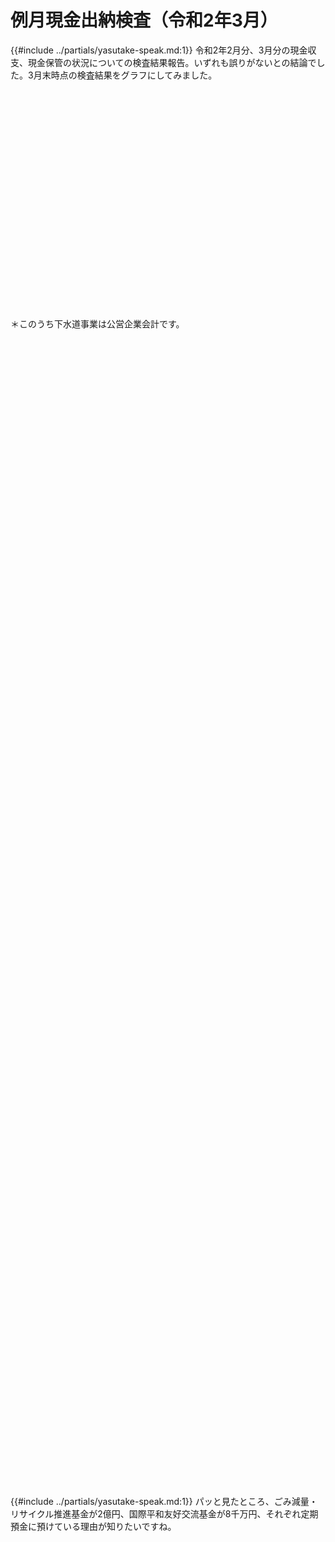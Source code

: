 # 例月現金出納検査（令和2年3月）

{{#include ../partials/yasutake-speak.md:1}} 令和2年2月分、3月分の現金収支、現金保管の状況についての検査結果報告。いずれも誤りがないとの結論でした。3月末時点の検査結果をグラフにしてみました。

<div id="syushi" style="width:100%;height: 350px;"></div>
<script type="text/javascript">
  google.charts.load('current', {'packages':['bar']});
  google.charts.setOnLoadCallback(drawChart);
  function drawChart() {
    var data = google.visualization.arrayToDataTable([
      ['', '予算', '収入累計', '支出累計'],
      ['一般会計', 677.8, 654.2, 604.8],
      ['国保特会', 172.2, 164.6, 161.9],
      ['後期特会',  43.50,  43.33,  42.99],
      ['介護特会', 138.1, 128.8, 124.1],
      ['下水道', 0, 41.91, 37.30],
    ]);
    var options = {
      fontName: "UD デジタル 教科書体 N-R",
      fontSize: 18,
      chart: {
        title: '令和元年度3月分収支累計（令和2年3月末時点）',
        titleTextStyle: {
            fontName: "UD デジタル 教科書体 N-R",
            fontSize: 18
        },
      },
      vAxis: {
        format: '#.##億円',
        textStyle: {
          fontName: 'UD デジタル 教科書体 N-R',
          fontSize: 18,
        },
      },
      hAxis: {
        textStyle: {
          fontName: 'UD デジタル 教科書体 N-R',
          fontSize: 18,
        },
      },
      annotations: {
        textStyle: {
          fontName: 'UD デジタル 教科書体 N-R',
          fontSize: 18,
        },
      },
      chartArea:{top:30, height:'75%'}
    };
    var chart = new google.charts.Bar(document.getElementById('syushi'));
    chart.draw(data, google.charts.Bar.convertOptions(options));
  }
</script>

＊このうち下水道事業は公営企業会計です。


<div id="hokankin" style="width:100%;height: 350px;margin-top:100px;"></div>
<script type="text/javascript">
  google.charts.load('current', {'packages':['corechart']});
  google.charts.setOnLoadCallback(drawChart);
  function drawChart() {
    var data = google.visualization.arrayToDataTable([
      ['項目', '億円', { role: 'annotation' }],
      ['一般会計',    49.2,   49.2],
      ['国保特別会計', 2.66,   2.66],
      ['後期特別会計', 0.543, 0.543],
      ['介護特別会計', 4.69,   4.69],
      ['下水道会計',   4.61,   4.61],
      ['土地開発基金',   0.700,   0.700],
      ['歳入歳出外現金',   1.27,   1.27],
    ]);
    var options = {
      fontName: "UD デジタル 教科書体 N-R",
      legend: {
        position: 'in',
        alignment: 'end',
        maxLines: 3,
        textStyle: {
          fontSize: 16
        },
      },
      title: '保管金（すべて普通預金・令和2年3月末時点）',
      titleTextStyle: {
          fontSize: 18
      },
      series: {
        0: {
            annotations: {
              textStyle: {
                color: 'black',
                fontName: 'UD デジタル 教科書体 N-R',
                fontSize: 18,
              },
            },
        }
      },
      vAxis: {
        format: '#.##億円',
        textStyle: {
          fontName: 'UD デジタル 教科書体 N-R',
          fontSize: 18,
        },
      },
      chartArea:{top:30,height:'75%'}
    };
    var chart = new google.visualization.ColumnChart(document.getElementById('hokankin'));
    chart.draw(data, options);
  }
</script>


<div id="kikin" style="width:100%;height: 600px;margin-top:100px;"></div>
<script type="text/javascript">
  google.charts.load('current', {'packages':['corechart']});
  google.charts.setOnLoadCallback(drawChart);
  function drawChart() {
    var data = google.visualization.arrayToDataTable([
      ['項目', '普通預金', '自由金利型（大口）定期', '地方債', 'total', { role: 'annotation' }],
      ['財政調整基金',               29.0,    0,      0,   0, 29.0],
      ['公共施設整備基金',            17.2, 3.00,  0.400,   0, 20.6],
      ['職員退職手当基金',            3.40, 3.00,  0.100,   0, 6.50],
      ['文化振興基金',               0.124, 0.100, 0,       0, 0.224],
      ['緑化基金',                   0.185, 0.700, 0,       0, 0.885],
      ['国際平和友好交流基金',        0.443, 0.600, 0,       0, 1.04],
      ['ごみ減量・リサイクル推進基金',  1.47,  2.00, 0,       0, 3.47],
      ['育英基金',                    0.0724, 0.300, 0,      0, 0.372],
      ['職員研修基金',                0.128,  0.200, 0,      0, 0.328],
      ['国民健康保険事業運営基金',     2.32,  1.70, 0,        0, 4.02],
      ['都市計画事業基金',            41.9,  5.00, 0.500,    0, 47.4],
      ['介護給付費等準備基金',         8.37,  3.00,    0,     0, 11.4],
      ['減債基金',                    0.0480,   0,    0,     0, 0.0480],
      ['健康福祉基金',                 0.244,   0.400, 0,    0, 0.604],
      ['下水道事業基金',               11.1,   5.00,   0,    0, 1.607],
      ['東京オリパラ子ども夢・未来基金', 0.528,   0,   0,    0,  0.528],
      ['森林環境譲与税基金',            0,   0,   0,    0,  0],
    ]);
    var options = {
      fontName: "UD デジタル 教科書体 N-R",
      legend: {
        position: 'in',
        alignment: 'end',
        textStyle: {
          fontSize: 13
        }
      },
      title: '基金残高（億円）',
      titleTextStyle: {
          fontSize: 18
      },
      pieSliceText: "value",
      chartArea:{top:30,height:'75%'},
      isStacked: true,
      hAxis: {
        slantedTextAngle: 60,
        maxTextLines: 3,
        textStyle: {
          fontSize: 11
        }
      },
      annotations: {
        textStyle: {fontSize: 10 },
      },
      series: {
        3: {
            annotations: {
              format: '#.##億円',
              textStyle: {
                color: 'black',
                fontName: 'UD デジタル 教科書体 N-R',
                fontSize: 14,
              },
            },
            color: "white",
            visibleInLegend: false
        }
      },
      vAxis: {
        viewWindow: {
          min: 0,
          max: 55
        },
        format: '#.##億円',
        textStyle: {
          fontName: 'UD デジタル 教科書体 N-R',
          fontSize: 18,
        },
      },
      hAxis: {
        textStyle: {
          color: 'black',
          fontName: 'UD デジタル 教科書体 N-R',
          fontSize: 11,
        },
      },
    };
    var chart = new google.visualization.ColumnChart(document.getElementById('kikin'));
    chart.draw(data, options);
  }
</script>


<div id="kikin2" style="width:100%;height: 600px;margin-top:100px;"></div>
<script type="text/javascript">
  google.charts.load('current', {'packages':['corechart']});
  google.charts.setOnLoadCallback(drawChart);
  function drawChart() {
    var data = google.visualization.arrayToDataTable([
      ['項目', '普通預金', '自由金利型（大口）定期', '地方債', 'total', { role: 'annotation' }],
      ['財政調整基金',               29.0,    0,      0,   0, 29.0],
      ['公共施設整備基金',            17.2, 3.00,  0.400,   0, 20.6],
      ['職員退職手当基金',            3.40, 3.00,  0.100,   0, 6.50],
      ['文化振興基金',               0.124, 0.100, 0,       0, 0.224],
      ['緑化基金',                   0.185, 0.700, 0,       0, 0.885],
      ['国際平和友好交流基金',        0.443, 0.600, 0,       0, 1.04],
      ['ごみ減量・リサイクル推進基金',  1.47,  2.00, 0,       0, 3.47],
      ['育英基金',                    0.0724, 0.300, 0,      0, 0.372],
      ['職員研修基金',                0.128,  0.200, 0,      0, 0.328],
      ['国民健康保険事業運営基金',     2.32,  1.70, 0,        0, 4.02],
      ['都市計画事業基金',            41.9,  5.00, 0.500,    0, 47.4],
      ['介護給付費等準備基金',         8.37,  3.00,    0,     0, 11.4],
      ['減債基金',                    0.0480,   0,    0,     0, 0.0480],
      ['健康福祉基金',                 0.244,   0.400, 0,    0, 0.604],
      ['下水道事業基金',               11.1,   5.00,   0,    0, 1.607],
      ['東京オリパラ子ども夢・未来基金', 0.528,   0,   0,    0,  0.528],
      ['森林環境譲与税基金',            0,   0,   0,    0,  0],
    ]);
    var options = {
      fontName: "UD デジタル 教科書体 N-R",
      legend: {
        position: 'in',
        alignment: 'end',
        textStyle: {
          fontSize: 13
        }
      },
      title: '基金残高・拡大（億円）',
      titleTextStyle: {
          fontSize: 18
      },
      pieSliceText: "value",
      chartArea:{top:30,height:'75%'},
      isStacked: true,
      hAxis: {
        slantedTextAngle: 60,
        maxTextLines: 3,
        textStyle: {
          fontSize: 11
        }
      },
      annotations: {
        textStyle: {fontSize: 10 },
      },
      series: {
        3: {
            annotations: {
              format: '#.##億円',
              textStyle: {
                color: 'black',
                fontName: 'UD デジタル 教科書体 N-R',
                fontSize: 14,
              },
            },
            color: "white",
            visibleInLegend: false
        }
      },
      vAxis: {
        viewWindow: {
          min: 0,
          max: 4
        },
        format: '#.##億円',
        textStyle: {
          fontName: 'UD デジタル 教科書体 N-R',
          fontSize: 18,
        },
      },
      hAxis: {
        textStyle: {
          color: 'black',
          fontName: 'UD デジタル 教科書体 N-R',
          fontSize: 11,
        },
      },
    };
    var chart = new google.visualization.ColumnChart(document.getElementById('kikin2'));
    chart.draw(data, options);
  }
</script>


{{#include ../partials/yasutake-speak.md:1}} パッと見たところ、ごみ減量・リサイクル推進基金が2億円、国際平和友好交流基金が8千万円、それぞれ定期預金に預けている理由が知りたいですね。